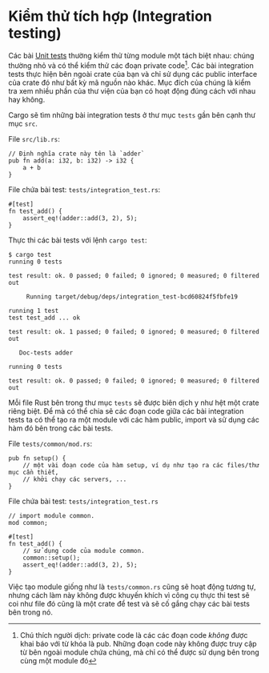 # Kiểm thử tích hợp (Integration testing)

Các bài [Unit tests][unit] thường kiểm thử từng module một tách biệt nhau: chúng thường nhỏ và có thể kiểm thử
các đoạn private code[^†]. Các bài integration tests thực hiện bên ngoài crate của bạn và chỉ sử dụng
các public interface của crate đó như bất kỳ mã nguồn nào khác. Mục đích của chúng là
kiểm tra xem nhiều phần của thư viện của bạn có hoạt động đúng cách với nhau hay không.

Cargo sẽ tìm những bài integration tests ở thư mục `tests` gần bên cạnh thư mục `src`.

File `src/lib.rs`:

```rust,ignore
// Định nghĩa crate này tên là `adder`
pub fn add(a: i32, b: i32) -> i32 {
    a + b
}
```

File chứa bài test: `tests/integration_test.rs`:

```rust,ignore
#[test]
fn test_add() {
    assert_eq!(adder::add(3, 2), 5);
}
```

Thực thi các bài tests với lệnh `cargo test`:

```shell
$ cargo test
running 0 tests

test result: ok. 0 passed; 0 failed; 0 ignored; 0 measured; 0 filtered out

     Running target/debug/deps/integration_test-bcd60824f5fbfe19

running 1 test
test test_add ... ok

test result: ok. 1 passed; 0 failed; 0 ignored; 0 measured; 0 filtered out

   Doc-tests adder

running 0 tests

test result: ok. 0 passed; 0 failed; 0 ignored; 0 measured; 0 filtered out
```

Mỗi file Rust bên trong thư mục `tests` sẽ được biên dịch y như hệt một crate riêng biệt. Để mà có thể
chia sẽ các đoạn code giữa các bài integration tests ta có thể tạo ra một module với các hàm public,
import và sử dụng các hàm đó bên trong các bài tests.

File `tests/common/mod.rs`:

```rust,ignore
pub fn setup() {
    // một vài đoạn code của hàm setup, ví dụ như tạo ra các files/thư mục cần thiết,
    // khởi chạy các servers, ...
}
```

File chứa bài test: `tests/integration_test.rs`

```rust,ignore
// import module common.
mod common;

#[test]
fn test_add() {
    // sử dụng code của module common.
    common::setup();
    assert_eq!(adder::add(3, 2), 5);
}
```

Việc tạo module giống như là `tests/common.rs` cũng sẽ hoạt động tương tự, nhưng cách làm này không được khuyến khích
vì công cụ thực thi test sẽ coi như file đó cũng là một crate để test và sẽ cố gắng chạy các bài tests bên trong nó.

[unit]: unit_testing.md
[mod]: ../mod.md

[^†]: Chú thích người dịch: private code là các các đoạn code _không_ được khai báo với từ khóa là pub. Những đoạn code này không được truy cập từ bên ngoài module chứa chúng, mà chỉ có thể được sử dụng bên trong cùng một module đó
